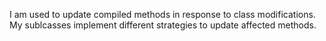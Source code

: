 I am used to update compiled methods in response to class modifications.My sublcasses implement different strategies to update affected methods.